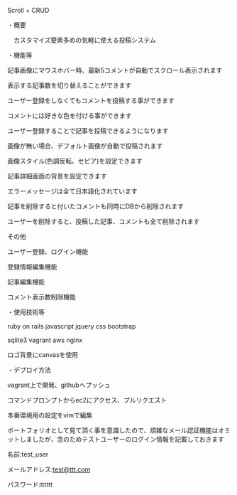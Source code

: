 Scroll + CRUD

・概要

　カスタマイズ要素多めの気軽に使える投稿システム
 
 
・機能等

記事画像にマウスホバー時、最新5コメントが自動でスクロール表示されます

表示する記事数を切り替えることができます

ユーザー登録をしなくてもコメントを投稿する事ができます

コメントには好きな色を付ける事ができます

ユーザー登録することで記事を投稿できるようになります

画像が無い場合、デフォルト画像が自動で投稿されます

画像スタイル(色調反転、セピア)を設定できます

記事詳細画面の背景を設定できます

エラーメッセージは全て日本語化されています

記事を削除すると付いたコメントも同時にDBから削除されます

ユーザーを削除すると、投稿した記事、コメントも全て削除されます

その他

ユーザー登録、ログイン機能

登録情報編集機能

記事編集機能

コメント表示数制限機能

・使用技術等

ruby on rails javascript jquery css bootstrap

sqlite3 vagrant aws nginx 

ロゴ背景にcanvasを使用

・デプロイ方法


vagrant上で開発、githubへプッシュ

コマンドプロンプトからec2にアクセス、プルリクエスト

本番環境用の設定をvimで編集


ポートフォリオとして見て頂く事を意識したので、煩雑なメール認証機能はオミットしましたが、念のためテストユーザーのログイン情報を記載しておきます

名前:test_user

メールアドレス:test@ttt.com

パスワード:tttttt
